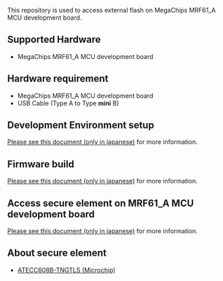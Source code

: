 This repository is used to access external flash on MegaChips MRF61_A MCU development board.



## Supported Hardware

- MegaChips MRF61_A MCU development board



## Hardware requirement

- MegaChips MRF61_A MCU development board
- USB Cable (Type A to Type **mini** B)



## Development Environment setup 

[Please see this document (only in japanese)](./development_environment_guide.md) for more information.



## Firmware build

[Please see this document (only in japanese)](./firmware_build_guide.md) for more information.



## Access secure element on MRF61_A MCU development board

[Please see this document (only in japanese)](./secure_element_access_guide.md) for more information.



## About secure element

- [ATECC608B-TNGTLS (Microchip)](https://www.microchip.com/en-us/product/ATECC608B-TNGTLS)
